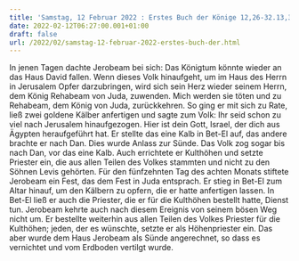 ```yaml
---
title: 'Samstag, 12 Februar 2022 : Erstes Buch der Könige 12,26-32.13,33-34.'
date: 2022-02-12T06:27:00.001+01:00
draft: false
url: /2022/02/samstag-12-februar-2022-erstes-buch-der.html
---
```


In jenen Tagen dachte Jerobeam bei sich: Das Königtum könnte wieder an das Haus David fallen. Wenn dieses Volk hinaufgeht, um im Haus des Herrn in Jerusalem Opfer darzubringen, wird sich sein Herz wieder seinem Herrn, dem König Rehabeam von Juda, zuwenden. Mich werden sie töten und zu Rehabeam, dem König von Juda, zurückkehren. So ging er mit sich zu Rate, ließ zwei goldene Kälber anfertigen und sagte zum Volk: Ihr seid schon zu viel nach Jerusalem hinaufgezogen. Hier ist dein Gott, Israel, der dich aus Ägypten heraufgeführt hat. Er stellte das eine Kalb in Bet-El auf, das andere brachte er nach Dan. Dies wurde Anlass zur Sünde. Das Volk zog sogar bis nach Dan, vor das eine Kalb. Auch errichtete er Kulthöhen und setzte Priester ein, die aus allen Teilen des Volkes stammten und nicht zu den Söhnen Levis gehörten. Für den fünfzehnten Tag des achten Monats stiftete Jerobeam ein Fest, das dem Fest in Juda entsprach. Er stieg in Bet-El zum Altar hinauf, um den Kälbern zu opfern, die er hatte anfertigen lassen. In Bet-El ließ er auch die Priester, die er für die Kulthöhen bestellt hatte, Dienst tun. Jerobeam kehrte auch nach diesem Ereignis von seinem bösen Weg nicht um. Er bestellte weiterhin aus allen Teilen des Volkes Priester für die Kulthöhen; jeden, der es wünschte, setzte er als Höhenpriester ein. Das aber wurde dem Haus Jerobeam als Sünde angerechnet, so dass es vernichtet und vom Erdboden vertilgt wurde.